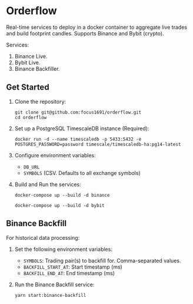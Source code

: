 # Orderflow

Real-time services to deploy in a docker container to aggregate live trades and build footprint candles. Supports Binance and Bybit (crypto).

Services:

1. Binance Live.
2. Bybit Live.
3. Binance Backfiller.

## Get Started

1. Clone the repository:
   ```
   git clone git@github.com:focus1691/orderflow.git
   cd orderflow
   ```

2. Set up a PostgreSQL TimescaleDB instance (Required):
   ```
   docker run -d --name timescaledb -p 5433:5432 -e POSTGRES_PASSWORD=password timescale/timescaledb-ha:pg14-latest
   ```

3. Configure environment variables:
   - `DB_URL`
   - `SYMBOLS` (CSV. Defaults to all exchange symbols)
  
4. Build and Run the services:
   ```
   docker-compose up --build -d binance
   ```
   ```
   docker-compose up --build -d bybit
   ```
   

## Binance Backfill

For historical data processing:

1. Set the following environment variables:
   - `SYMBOLS`: Trading pair(s) to backfill for. Comma-separated values.
   - `BACKFILL_START_AT`: Start timestamp (ms)
   - `BACKFILL_END_AT`: End timestamp (ms)

2. Run the Binance Backfill service:
   ```
   yarn start:binance-backfill
   ```

